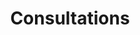 ---
title: Consultations
longTitle: 'Consultations'
tags:
- gccommon
relatedTerm:
- "[[Meetings]]"
---